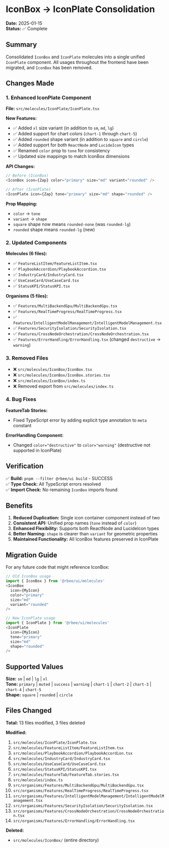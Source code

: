 # IconBox → IconPlate Consolidation

**Date:** 2025-01-15  
**Status:** ✅ Complete

## Summary

Consolidated `IconBox` and `IconPlate` molecules into a single unified `IconPlate` component. All usages throughout the frontend have been migrated, and `IconBox` has been removed.

## Changes Made

### 1. Enhanced IconPlate Component

**File:** `src/molecules/IconPlate/IconPlate.tsx`

**New Features:**
- ✅ Added `xl` size variant (in addition to `sm`, `md`, `lg`)
- ✅ Added support for chart colors (`chart-1` through `chart-5`)
- ✅ Added `rounded` shape variant (in addition to `square` and `circle`)
- ✅ Added support for both `ReactNode` and `LucideIcon` types
- ✅ Renamed `color` prop to `tone` for consistency
- ✅ Updated size mappings to match IconBox dimensions

**API Changes:**
```typescript
// Before (IconBox)
<IconBox icon={Zap} color="primary" size="md" variant="rounded" />

// After (IconPlate)
<IconPlate icon={Zap} tone="primary" size="md" shape="rounded" />
```

**Prop Mapping:**
- `color` → `tone`
- `variant` → `shape`
- `square` shape now means `rounded-none` (was `rounded-lg`)
- `rounded` shape means `rounded-lg` (new)

### 2. Updated Components

**Molecules (6 files):**
- ✅ `FeatureListItem/FeatureListItem.tsx`
- ✅ `PlaybookAccordion/PlaybookAccordion.tsx`
- ✅ `IndustryCard/IndustryCard.tsx`
- ✅ `UseCaseCard/UseCaseCard.tsx`
- ✅ `StatusKPI/StatusKPI.tsx`

**Organisms (5 files):**
- ✅ `Features/MultiBackendGpu/MultiBackendGpu.tsx`
- ✅ `Features/RealTimeProgress/RealTimeProgress.tsx`
- ✅ `Features/IntelligentModelManagement/IntelligentModelManagement.tsx`
- ✅ `Features/SecurityIsolation/SecurityIsolation.tsx`
- ✅ `Features/CrossNodeOrchestration/CrossNodeOrchestration.tsx`
- ✅ `Features/ErrorHandling/ErrorHandling.tsx` (changed `destructive` → `warning`)

### 3. Removed Files

- ❌ `src/molecules/IconBox/IconBox.tsx`
- ❌ `src/molecules/IconBox/IconBox.stories.tsx`
- ❌ `src/molecules/IconBox/index.ts`
- ❌ Removed export from `src/molecules/index.ts`

### 4. Bug Fixes

**FeatureTab Stories:**
- Fixed TypeScript error by adding explicit type annotation to `meta` constant

**ErrorHandling Component:**
- Changed `color="destructive"` to `color="warning"` (destructive not supported in IconPlate)

## Verification

✅ **Build:** `pnpm --filter @rbee/ui build` - SUCCESS  
✅ **Type Check:** All TypeScript errors resolved  
✅ **Import Check:** No remaining `IconBox` imports found

## Benefits

1. **Reduced Duplication:** Single icon container component instead of two
2. **Consistent API:** Unified prop names (`tone` instead of `color`)
3. **Enhanced Flexibility:** Supports both ReactNode and LucideIcon types
4. **Better Naming:** `shape` is clearer than `variant` for geometric properties
5. **Maintained Functionality:** All IconBox features preserved in IconPlate

## Migration Guide

For any future code that might reference IconBox:

```typescript
// Old IconBox usage
import { IconBox } from '@rbee/ui/molecules'
<IconBox 
  icon={MyIcon} 
  color="primary" 
  size="md" 
  variant="rounded" 
/>

// New IconPlate usage
import { IconPlate } from '@rbee/ui/molecules'
<IconPlate 
  icon={MyIcon} 
  tone="primary" 
  size="md" 
  shape="rounded" 
/>
```

## Supported Values

**Size:** `sm` | `md` | `lg` | `xl`  
**Tone:** `primary` | `muted` | `success` | `warning` | `chart-1` | `chart-2` | `chart-3` | `chart-4` | `chart-5`  
**Shape:** `square` | `rounded` | `circle`

## Files Changed

**Total:** 13 files modified, 3 files deleted

**Modified:**
1. `src/molecules/IconPlate/IconPlate.tsx`
2. `src/molecules/FeatureListItem/FeatureListItem.tsx`
3. `src/molecules/PlaybookAccordion/PlaybookAccordion.tsx`
4. `src/molecules/IndustryCard/IndustryCard.tsx`
5. `src/molecules/UseCaseCard/UseCaseCard.tsx`
6. `src/molecules/StatusKPI/StatusKPI.tsx`
7. `src/molecules/FeatureTab/FeatureTab.stories.tsx`
8. `src/molecules/index.ts`
9. `src/organisms/Features/MultiBackendGpu/MultiBackendGpu.tsx`
10. `src/organisms/Features/RealTimeProgress/RealTimeProgress.tsx`
11. `src/organisms/Features/IntelligentModelManagement/IntelligentModelManagement.tsx`
12. `src/organisms/Features/SecurityIsolation/SecurityIsolation.tsx`
13. `src/organisms/Features/CrossNodeOrchestration/CrossNodeOrchestration.tsx`
14. `src/organisms/Features/ErrorHandling/ErrorHandling.tsx`

**Deleted:**
- `src/molecules/IconBox/` (entire directory)
